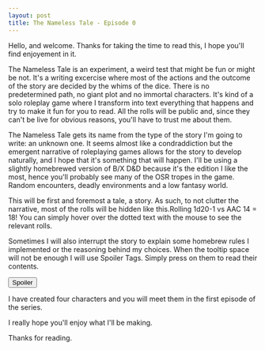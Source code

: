 ```yaml
---
layout: post
title: The Nameless Tale - Episode 0
---
```


Hello, and welcome. Thanks for taking the time to read this, I hope you'll find enjoyement in it.

The Nameless Tale is an experiment, a weird test that might be fun or might be not. It's a writing excercise where most of the actions and the outcome of the story are decided by the whims of the dice. There is no predetermined path, no giant plot and no immortal characters. It's kind of a solo roleplay game where I transform into text everything that happens and try to make it fun for you to read. All the rolls will be public and, since they can't be live for obvious reasons, you'll have to trust me about them. 

<!--more--> 

The Nameless Tale gets its name from the type of the story I'm going to write: an unknown one. It seems almost like a condraddiction but the emergent narrative of roleplaying games allows for the story to develop naturally, and I hope that it's something that will happen. I'll be using a slightly homebrewed version of B/X D&D because it's the edition I like the most, hence you'll probably see many of the OSR tropes in the game. Random encounters, deadly environments and a low fantasy world. 

This will be first and foremost a tale, a story. As such, to not clutter the narrative, most of the rolls will be <span class="tooltip">hidden like this.<span class="tooltiptext">Rolling 1d20-1 vs AAC 14 = 18!</span></span> You can simply hover over the dotted text with the mouse to see the relevant rolls. 

Sometimes I will also interrupt the story to explain some homebrew rules I implemented or the reasoning behind my choices. When the tooltip space will not be enough I will use Spoiler Tags. Simply press on them to read their contents.


<button title="Click to show/hide content" type="button" onclick="if(document.getElementById('spoiler') .style.display=='none') {document.getElementById('spoiler') .style.display=''}else{document.getElementById('spoiler') .style.display='none'}">Spoiler</button>
<div id="spoiler" style="display:none; background: #4a4a4a;
  border-left: 10px solid #ccc;
  margin: 1.5em 10px;
  padding: 0.5em 10px;">
For example I will be using the optional OSE rule for AAC since I think it makes combat easier to follow
</div>


I have created four characters and you will meet them in the first episode of the series.

I really hope you'll enjoy what I'll be making.

Thanks for reading.